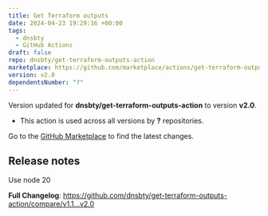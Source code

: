 ```yaml
---
title: Get Terraform outputs
date: 2024-04-23 19:29:16 +00:00
tags:
  - dnsbty
  - GitHub Actions
draft: false
repo: dnsbty/get-terraform-outputs-action
marketplace: https://github.com/marketplace/actions/get-terraform-outputs
version: v2.0
dependentsNumber: "?"
---
```



Version updated for **dnsbty/get-terraform-outputs-action** to version **v2.0**.
- This action is used across all versions by **?** repositories.

Go to the [GitHub Marketplace](https://github.com/marketplace/actions/get-terraform-outputs) to find the latest changes.

## Release notes

Use node 20

**Full Changelog**: https://github.com/dnsbty/get-terraform-outputs-action/compare/v1.1...v2.0

